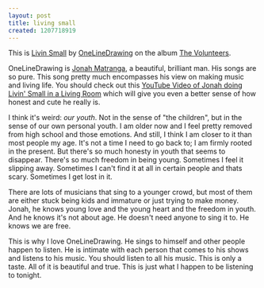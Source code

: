 ```yaml
---
layout: post
title: living small
created: 1207718919
---
```



This is [Livin Small](http://www.google.com/search?hl=en&client=firefox-a&rls=org.mozilla%3Aen-US%3Aofficial&q=onelinedrawing+livin+small+lyrics&btnG=Search "Google Search: Lyrics for Livin Small") by [OneLineDrawing](http://en.wikipedia.org/wiki/Onelinedrawing "Wikipedia: OneLineDrawing") on the album [The Volunteers](http://www.thevolunteers.net/ "The Volunteers").

OneLineDrawing is [Jonah Matranga](http://en.wikipedia.org/wiki/Jonah_Matranga "Jonah Matranga"), a beautiful, brilliant man. His songs are so pure. This song pretty much encompasses his view on making music and living life. You should check out this [YouTube Video of Jonah doing Livin' Small in a Living Room](http://www.youtube.com/watch?v=DRCLxDaCMec "YouTube Video of Jonah doing Livin' Small in a Living Room") which will give you even a better sense of how honest and cute he really is.

I think it's weird: _our youth_. Not in the sense of "the children", but in the sense of our own personal youth. I am older now and I feel pretty removed from high school and those emotions. And still, I think I am closer to it than most people my age. It's not a time I need to go back to; I am firmly rooted in the present. But there's so much honesty in youth that seems to disappear. There's so much freedom in being young. Sometimes I feel it slipping away. Sometimes I can't find it at all in certain people and thats scary. Sometimes I get lost in it.

There are lots of musicians that sing to a younger crowd, but most of them are either stuck being kids and immature or just trying to make money. Jonah, he knows young love and the young heart and the freedom in youth. And he knows it's not about age. He doesn't need anyone to sing it to. He knows we are free.

This is why I love OneLineDrawing. He sings to himself and other people happen to listen. He is intimate with each person that comes to his shows and listens to his music. You should listen to all his music. This is only a taste. All of it is beautiful and true. This is just what I happen to be listening to tonight.


